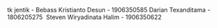 tk jentik - Bebass
Kristianto Desun - 1906350585
Darian Texanditama - 1806205275 ᠎
Steven Wiryadinata Halim - 1906350622